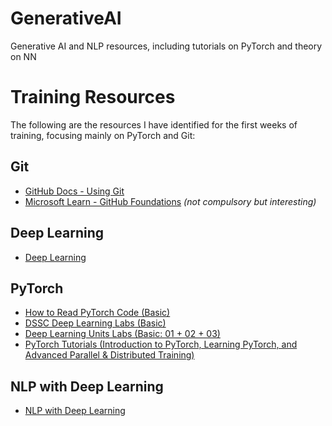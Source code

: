 # GenerativeAI
Generative AI and NLP resources, including tutorials on PyTorch and theory on NN


# Training Resources

The following are the resources I have identified for the first weeks of training, focusing mainly on PyTorch and Git:

## Git
- [GitHub Docs - Using Git](https://docs.github.com/en/get-started/using-git)
- [Microsoft Learn - GitHub Foundations](https://learn.microsoft.com/en-us/training/paths/github-foundations/) *(not compulsory but interesting)*

## Deep Learning 
- [Deep Learning](https://atcold.github.io/NYU-DLSP21/)

## PyTorch
- [How to Read PyTorch Code (Basic)](https://github.com/davidbau/how-to-read-pytorch)
- [DSSC Deep Learning Labs (Basic)](https://github.com/marcozullich/DSSC_DL_2021/tree/main/labs)
- [Deep Learning Units Labs (Basic: 01 + 02 + 03)](https://github.com/emaballarin/deeplearning-units/tree/main/labs)
- [PyTorch Tutorials (Introduction to PyTorch, Learning PyTorch, and Advanced Parallel & Distributed Training)](https://pytorch.org/tutorials/beginner/basics/intro.html)

## NLP with Deep Learning
- [NLP with Deep Learning](https://web.stanford.edu/class/cs224n/)

